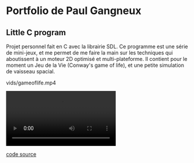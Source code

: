 # Portfolio de Paul Gangneux

## Little C program

Projet personnel fait en C avec la librairie SDL. Ce programme est une série de mini-jeux, et me permet de me faire la main sur les techniques qui aboutissent à un moteur 2D optimisé et multi-plateforme.
Il contient pour le moment un Jeu de la Vie (Conway's game of life), et une petite simulation de vaisseau spacial.

vids/gameoflife.mp4

![spaceship](vids/space.mp4)

[code source](https://github.com/paul-gangneux/little-c-program)